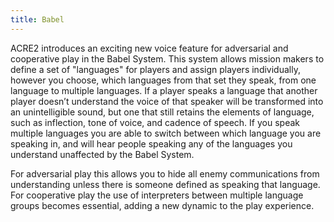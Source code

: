 ```yaml
---
title: Babel
---
```


ACRE2 introduces an exciting new voice feature for adversarial and cooperative play in the Babel System. This system allows mission makers to define a set of "languages" for players and assign players individually, however you choose, which languages from that set they speak, from one language to multiple languages. If a player speaks a language that another player doesn’t understand the voice of that speaker will be transformed into an unintelligible sound, but one that still retains the elements of language, such as inflection, tone of voice, and cadence of speech. If you speak multiple languages you are able to switch between which language you are speaking in, and will hear people speaking any of the languages you understand unaffected by the Babel System.

For adversarial play this allows you to hide all enemy communications from understanding unless there is someone defined as speaking that language. For cooperative play the use of interpreters between multiple language groups becomes essential, adding a new dynamic to the play experience.

